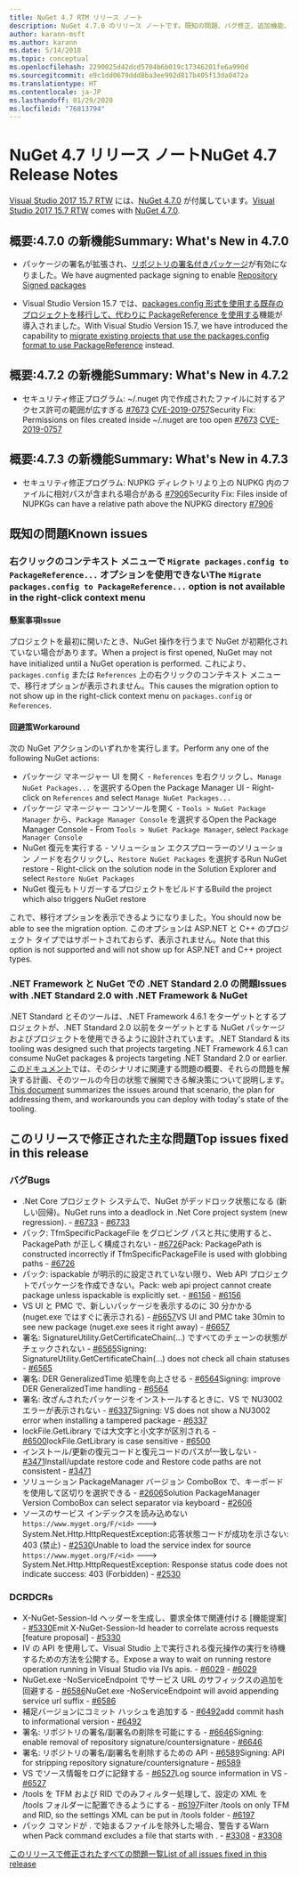 ```yaml
---
title: NuGet 4.7 RTM リリース ノート
description: NuGet 4.7.0 のリリース ノートです。既知の問題、バグ修正、追加機能、および DCR を含みます。
author: karann-msft
ms.author: karann
ms.date: 5/14/2018
ms.topic: conceptual
ms.openlocfilehash: 2290025d42dcd5704b6b019c17346201fe6a990d
ms.sourcegitcommit: e9c1dd0679ddd8ba3ee992d817b405f13da0472a
ms.translationtype: HT
ms.contentlocale: ja-JP
ms.lasthandoff: 01/29/2020
ms.locfileid: "76813794"
---
```

# <a name="nuget-47-release-notes"></a><span data-ttu-id="a3129-103">NuGet 4.7 リリース ノート</span><span class="sxs-lookup"><span data-stu-id="a3129-103">NuGet 4.7 Release Notes</span></span>

<span data-ttu-id="a3129-104">[Visual Studio 2017 15.7 RTW](https://www.visualstudio.com/news/releasenotes/vs2017-relnotes) には、[NuGet 4.7.0](https://dist.nuget.org/win-x86-commandline/v4.7.0/nuget.exe) が付属しています。</span><span class="sxs-lookup"><span data-stu-id="a3129-104">[Visual Studio 2017 15.7 RTW](https://www.visualstudio.com/news/releasenotes/vs2017-relnotes) comes with [NuGet 4.7.0](https://dist.nuget.org/win-x86-commandline/v4.7.0/nuget.exe).</span></span>

## <a name="summary-whats-new-in-470"></a><span data-ttu-id="a3129-105">概要:4.7.0 の新機能</span><span class="sxs-lookup"><span data-stu-id="a3129-105">Summary: What's New in 4.7.0</span></span>

* <span data-ttu-id="a3129-106">パッケージの署名が拡張され、[リポジトリの署名付きパッケージ](https://github.com/NuGet/Home/wiki/Repository-Signatures)が有効になりました。</span><span class="sxs-lookup"><span data-stu-id="a3129-106">We have augmented package signing to enable [Repository Signed packages](https://github.com/NuGet/Home/wiki/Repository-Signatures)</span></span>

* <span data-ttu-id="a3129-107">Visual Studio Version 15.7 では、[packages.config 形式を使用する既存のプロジェクトを移行して、代わりに PackageReference を使用する](../consume-packages/migrate-packages-config-to-package-reference.md)機能が導入されました。</span><span class="sxs-lookup"><span data-stu-id="a3129-107">With Visual Studio Version 15.7, we have introduced the capability to [migrate existing projects that use the packages.config format to use PackageReference](../consume-packages/migrate-packages-config-to-package-reference.md) instead.</span></span>

## <a name="summary-whats-new-in-472"></a><span data-ttu-id="a3129-108">概要:4.7.2 の新機能</span><span class="sxs-lookup"><span data-stu-id="a3129-108">Summary: What's New in 4.7.2</span></span>

* <span data-ttu-id="a3129-109">セキュリティ修正プログラム: ~/.nuget 内で作成されたファイルに対するアクセス許可の範囲が広すぎる [#7673](https://github.com/NuGet/Home/issues/7673) [CVE-2019-0757](https://portal.msrc.microsoft.com/en-us/security-guidance/advisory/CVE-2019-0757)</span><span class="sxs-lookup"><span data-stu-id="a3129-109">Security Fix: Permissions on files created inside ~/.nuget are too open [#7673](https://github.com/NuGet/Home/issues/7673) [CVE-2019-0757](https://portal.msrc.microsoft.com/en-us/security-guidance/advisory/CVE-2019-0757)</span></span>

## <a name="summary-whats-new-in-473"></a><span data-ttu-id="a3129-110">概要:4.7.3 の新機能</span><span class="sxs-lookup"><span data-stu-id="a3129-110">Summary: What's New in 4.7.3</span></span>

* <span data-ttu-id="a3129-111">セキュリティ修正プログラム: NUPKG ディレクトリより上の NUPKG 内のファイルに相対パスが含まれる場合がある [#7906](https://github.com/NuGet/Home/issues/7906)</span><span class="sxs-lookup"><span data-stu-id="a3129-111">Security Fix: Files inside of NUPKGs can have a relative path above the NUPKG directory [#7906](https://github.com/NuGet/Home/issues/7906)</span></span>

## <a name="known-issues"></a><span data-ttu-id="a3129-112">既知の問題</span><span class="sxs-lookup"><span data-stu-id="a3129-112">Known issues</span></span>

### <a name="the-migrate-packagesconfig-to-packagereference-option-is-not-available-in-the-right-click-context-menu"></a><span data-ttu-id="a3129-113">右クリックのコンテキスト メニューで `Migrate packages.config to PackageReference...` オプションを使用できない</span><span class="sxs-lookup"><span data-stu-id="a3129-113">The `Migrate packages.config to PackageReference...` option is not available in the right-click context menu</span></span>

#### <a name="issue"></a><span data-ttu-id="a3129-114">懸案事項</span><span class="sxs-lookup"><span data-stu-id="a3129-114">Issue</span></span>

<span data-ttu-id="a3129-115">プロジェクトを最初に開いたとき、NuGet 操作を行うまで NuGet が初期化されていない場合があります。</span><span class="sxs-lookup"><span data-stu-id="a3129-115">When a project is first opened, NuGet may not have initialized until a NuGet operation is performed.</span></span> <span data-ttu-id="a3129-116">これにより、`packages.config` または `References` 上の右クリックのコンテキスト メニューで、移行オプションが表示されません。</span><span class="sxs-lookup"><span data-stu-id="a3129-116">This causes the migration option to not show up in the right-click context menu on `packages.config` or `References`.</span></span>

#### <a name="workaround"></a><span data-ttu-id="a3129-117">回避策</span><span class="sxs-lookup"><span data-stu-id="a3129-117">Workaround</span></span>

<span data-ttu-id="a3129-118">次の NuGet アクションのいずれかを実行します。</span><span class="sxs-lookup"><span data-stu-id="a3129-118">Perform any one of the following NuGet actions:</span></span>
* <span data-ttu-id="a3129-119">パッケージ マネージャー UI を開く - `References` を右クリックし、`Manage NuGet Packages...` を選択する</span><span class="sxs-lookup"><span data-stu-id="a3129-119">Open the Package Manager UI - Right-click on `References` and select `Manage NuGet Packages...`</span></span>
* <span data-ttu-id="a3129-120">パッケージ マネージャー コンソールを開く - `Tools > NuGet Package Manager` から、`Package Manager Console` を選択する</span><span class="sxs-lookup"><span data-stu-id="a3129-120">Open the Package Manager Console - From `Tools > NuGet Package Manager`, select `Package Manager Console`</span></span>
* <span data-ttu-id="a3129-121">NuGet 復元を実行する - ソリューション エクスプローラーのソリューション ノードを右クリックし、`Restore NuGet Packages` を選択する</span><span class="sxs-lookup"><span data-stu-id="a3129-121">Run NuGet restore - Right-click on the solution node in the Solution Explorer and select `Restore NuGet Packages`</span></span>
* <span data-ttu-id="a3129-122">NuGet 復元もトリガーするプロジェクトをビルドする</span><span class="sxs-lookup"><span data-stu-id="a3129-122">Build the project which also triggers NuGet restore</span></span>

<span data-ttu-id="a3129-123">これで、移行オプションを表示できるようになりました。</span><span class="sxs-lookup"><span data-stu-id="a3129-123">You should now be able to see the migration option.</span></span> <span data-ttu-id="a3129-124">このオプションは ASP.NET と C++ のプロジェクト タイプではサポートされておらず、表示されません。</span><span class="sxs-lookup"><span data-stu-id="a3129-124">Note that this option is not supported and will not show up for ASP.NET and C++ project types.</span></span>

### <a name="issues-with-net-standard-20-with-net-framework--nuget"></a><span data-ttu-id="a3129-125">.NET Framework と NuGet での .NET Standard 2.0 の問題</span><span class="sxs-lookup"><span data-stu-id="a3129-125">Issues with .NET Standard 2.0 with .NET Framework & NuGet</span></span>

<span data-ttu-id="a3129-126">.NET Standard とそのツールは、.NET Framework 4.6.1 をターゲットとするプロジェクトが、.NET Standard 2.0 以前をターゲットとする NuGet パッケージおよびプロジェクトを使用できるように設計されています。</span><span class="sxs-lookup"><span data-stu-id="a3129-126">.NET Standard & its tooling was designed such that projects targeting .NET Framework 4.6.1 can consume NuGet packages & projects targeting .NET Standard 2.0 or earlier.</span></span> <span data-ttu-id="a3129-127">[このドキュメント](https://github.com/dotnet/standard/issues/481)では、そのシナリオに関連する問題の概要、それらの問題を解決する計画、そのツールの今日の状態で展開できる解決策について説明します。</span><span class="sxs-lookup"><span data-stu-id="a3129-127">[This document](https://github.com/dotnet/standard/issues/481) summarizes the issues around that scenario, the plan for addressing them, and workarounds you can deploy with today's state of the tooling.</span></span>

## <a name="top-issues-fixed-in-this-release"></a><span data-ttu-id="a3129-128">このリリースで修正された主な問題</span><span class="sxs-lookup"><span data-stu-id="a3129-128">Top issues fixed in this release</span></span>

### <a name="bugs"></a><span data-ttu-id="a3129-129">バグ</span><span class="sxs-lookup"><span data-stu-id="a3129-129">Bugs</span></span>

* <span data-ttu-id="a3129-130">.Net Core プロジェクト システムで、NuGet がデッドロック状態になる (新しい回帰)。</span><span class="sxs-lookup"><span data-stu-id="a3129-130">NuGet runs into a deadlock in .Net Core project system (new regression).</span></span><span data-ttu-id="a3129-131"> - [#6733](https://github.com/NuGet/Home/issues/6733)</span><span class="sxs-lookup"><span data-stu-id="a3129-131"> - [#6733](https://github.com/NuGet/Home/issues/6733)</span></span>
* <span data-ttu-id="a3129-132">パック: TfmSpecificPackageFile をグロビング パスと共に使用すると、PackagePath が正しく構成されない - [#6726](https://github.com/NuGet/Home/issues/6726)</span><span class="sxs-lookup"><span data-stu-id="a3129-132">Pack: PackagePath is constructed incorrectly if TfmSpecificPackageFile is used with globbing paths - [#6726](https://github.com/NuGet/Home/issues/6726)</span></span>
* <span data-ttu-id="a3129-133">パック: ispackable が明示的に設定されていない限り、Web API プロジェクトでパッケージを作成できない。</span><span class="sxs-lookup"><span data-stu-id="a3129-133">Pack: web api project cannot create package unless ispackable is explicitly set.</span></span><span data-ttu-id="a3129-134"> - [#6156](https://github.com/NuGet/Home/issues/6156)</span><span class="sxs-lookup"><span data-stu-id="a3129-134"> - [#6156](https://github.com/NuGet/Home/issues/6156)</span></span>
* <span data-ttu-id="a3129-135">VS UI と PMC で、新しいパッケージを表示するのに 30 分かかる (nuget.exe ではすぐに表示される) - [#6657](https://github.com/NuGet/Home/issues/6657)</span><span class="sxs-lookup"><span data-stu-id="a3129-135">VS UI and PMC take 30min to see new package (nuget.exe sees it right away) - [#6657](https://github.com/NuGet/Home/issues/6657)</span></span>
* <span data-ttu-id="a3129-136">署名: SignatureUtility.GetCertificateChain(...) ですべてのチェーンの状態がチェックされない - [#6565](https://github.com/NuGet/Home/issues/6565)</span><span class="sxs-lookup"><span data-stu-id="a3129-136">Signing:  SignatureUtility.GetCertificateChain(...) does not check all chain statuses - [#6565](https://github.com/NuGet/Home/issues/6565)</span></span>
* <span data-ttu-id="a3129-137">署名: DER GeneralizedTime 処理を向上させる - [#6564](https://github.com/NuGet/Home/issues/6564)</span><span class="sxs-lookup"><span data-stu-id="a3129-137">Signing:  improve DER GeneralizedTime handling - [#6564](https://github.com/NuGet/Home/issues/6564)</span></span>
* <span data-ttu-id="a3129-138">署名: 改ざんされたパッケージをインストールするときに、VS で NU3002 エラーが表示されない - [#6337](https://github.com/NuGet/Home/issues/6337)</span><span class="sxs-lookup"><span data-stu-id="a3129-138">Signing: VS does not show a NU3002 error when installing a tampered package - [#6337](https://github.com/NuGet/Home/issues/6337)</span></span>
* <span data-ttu-id="a3129-139">lockFile.GetLibrary では大文字と小文字が区別される - [#6500](https://github.com/NuGet/Home/issues/6500)</span><span class="sxs-lookup"><span data-stu-id="a3129-139">lockFile.GetLibrary is case sensitive - [#6500](https://github.com/NuGet/Home/issues/6500)</span></span>
* <span data-ttu-id="a3129-140">インストール/更新の復元コードと復元コードのパスが一致しない - [#3471](https://github.com/NuGet/Home/issues/3471)</span><span class="sxs-lookup"><span data-stu-id="a3129-140">Install/update restore code and Restore code paths are not consistent - [#3471](https://github.com/NuGet/Home/issues/3471)</span></span>
* <span data-ttu-id="a3129-141">ソリューション PackageManager バージョン ComboBox で、キーボードを使用して区切りを選択できる - [#2606](https://github.com/NuGet/Home/issues/2606)</span><span class="sxs-lookup"><span data-stu-id="a3129-141">Solution PackageManager Version ComboBox can select separator via keyboard - [#2606](https://github.com/NuGet/Home/issues/2606)</span></span>
* <span data-ttu-id="a3129-142">ソースのサービス インデックスを読み込めない `https://www.myget.org/F/<id>` ---> System.Net.Http.HttpRequestException:応答状態コードが成功を示さない: 403 (禁止) - [#2530](https://github.com/NuGet/Home/issues/2530)</span><span class="sxs-lookup"><span data-stu-id="a3129-142">Unable to load the service index for source `https://www.myget.org/F/<id>` ---> System.Net.Http.HttpRequestException: Response status code does not indicate success: 403 (Forbidden) - [#2530](https://github.com/NuGet/Home/issues/2530)</span></span>

### <a name="dcrs"></a><span data-ttu-id="a3129-143">DCR</span><span class="sxs-lookup"><span data-stu-id="a3129-143">DCRs</span></span>

* <span data-ttu-id="a3129-144">X-NuGet-Session-Id ヘッダーを生成し、要求全体で関連付ける [機能提案] - [#5330](https://github.com/NuGet/Home/issues/5330)</span><span class="sxs-lookup"><span data-stu-id="a3129-144">Emit X-NuGet-Session-Id header to correlate across requests [feature proposal] - [#5330](https://github.com/NuGet/Home/issues/5330)</span></span>
* <span data-ttu-id="a3129-145">IV の API を使用して、Visual Studio 上で実行される復元操作の実行を待機するための方法を公開する。</span><span class="sxs-lookup"><span data-stu-id="a3129-145">Expose a way to wait on running restore operation running in Visual Studio via IVs apis.</span></span><span data-ttu-id="a3129-146"> - [#6029](https://github.com/NuGet/Home/issues/6029)</span><span class="sxs-lookup"><span data-stu-id="a3129-146"> - [#6029](https://github.com/NuGet/Home/issues/6029)</span></span>
* <span data-ttu-id="a3129-147">NuGet.exe -NoServiceEndpoint でサービス URL のサフィックスの追加を回避する - [#6586](https://github.com/NuGet/Home/issues/6586)</span><span class="sxs-lookup"><span data-stu-id="a3129-147">NuGet.exe -NoServiceEndpoint will avoid appending service url suffix - [#6586](https://github.com/NuGet/Home/issues/6586)</span></span>
* <span data-ttu-id="a3129-148">補足バージョンにコミット ハッシュを追加する - [#6492](https://github.com/NuGet/Home/issues/6492)</span><span class="sxs-lookup"><span data-stu-id="a3129-148">add commit hash to informational version - [#6492](https://github.com/NuGet/Home/issues/6492)</span></span>
* <span data-ttu-id="a3129-149">署名: リポジトリの署名/副署名の削除を可能にする - [#6646](https://github.com/NuGet/Home/issues/6646)</span><span class="sxs-lookup"><span data-stu-id="a3129-149">Signing:  enable removal of repository signature/countersignature - [#6646](https://github.com/NuGet/Home/issues/6646)</span></span>
* <span data-ttu-id="a3129-150">署名: リポジトリの署名/副署名を削除するための API - [#6589](https://github.com/NuGet/Home/issues/6589)</span><span class="sxs-lookup"><span data-stu-id="a3129-150">Signing:  API for stripping repository signature/countersignature - [#6589](https://github.com/NuGet/Home/issues/6589)</span></span>
* <span data-ttu-id="a3129-151">VS でソース情報をログに記録する - [#6527](https://github.com/NuGet/Home/issues/6527)</span><span class="sxs-lookup"><span data-stu-id="a3129-151">Log source information in VS - [#6527](https://github.com/NuGet/Home/issues/6527)</span></span>
* <span data-ttu-id="a3129-152">/tools を TFM および RID でのみフィルター処理して、設定の XML を /tools フォルダーに配置できるようにする - [#6197](https://github.com/NuGet/Home/issues/6197)</span><span class="sxs-lookup"><span data-stu-id="a3129-152">Filter /tools on only TFM and RID, so the settings XML can be put in /tools folder - [#6197](https://github.com/NuGet/Home/issues/6197)</span></span>
* <span data-ttu-id="a3129-153">パック コマンドが . で始まるファイルを除外した場合、警告する</span><span class="sxs-lookup"><span data-stu-id="a3129-153">Warn when Pack command excludes a file that starts with .</span></span><span data-ttu-id="a3129-154">  - [#3308](https://github.com/NuGet/Home/issues/3308)</span><span class="sxs-lookup"><span data-stu-id="a3129-154">  - [#3308](https://github.com/NuGet/Home/issues/3308)</span></span>

[<span data-ttu-id="a3129-155">このリリースで修正されたすべての問題一覧</span><span class="sxs-lookup"><span data-stu-id="a3129-155">List of all issues fixed in this release</span></span>](https://github.com/NuGet/Home/issues?q=is%3Aissue+is%3Aclosed+milestone%3A%224.7")
